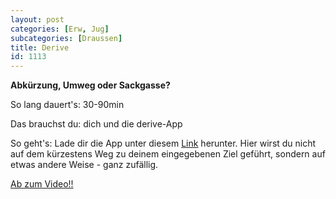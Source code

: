 ```yaml
---
layout: post
categories: [Erw, Jug]
subcategories: [Draussen]
title: Derive
id: 1113
---
```

**Abkürzung, Umweg oder Sackgasse?**

So lang dauert's: 30-90min

Das brauchst du: dich und die derive-App

So geht's: Lade dir die App unter diesem [Link](http://deriveapp.com/s/v2/) herunter. Hier wirst du nicht auf dem kürzestens Weg zu deinem eingegebenen Ziel geführt, sondern auf etwas andere Weise - ganz zufällig. 

[Ab zum Video!!](http://deriveapp.com/s/v2/)
